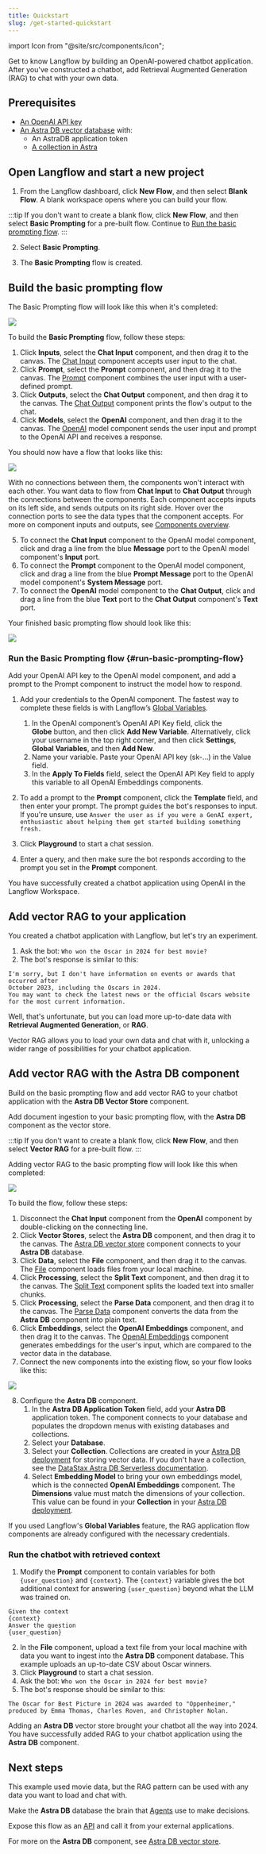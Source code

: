 ```yaml
---
title: Quickstart
slug: /get-started-quickstart
---
```


import Icon from "@site/src/components/icon";

Get to know Langflow by building an OpenAI-powered chatbot application. After you've constructed a chatbot, add Retrieval Augmented Generation (RAG) to chat with your own data.

## Prerequisites

* [An OpenAI API key](https://platform.openai.com/)
* [An Astra DB vector database](https://docs.datastax.com/en/astra-db-serverless/get-started/quickstart.html) with:
	* An AstraDB application token
	* [A collection in Astra](https://docs.datastax.com/en/astra-db-serverless/databases/manage-collections.html#create-collection)

## Open Langflow and start a new project

1. From the Langflow dashboard, click **New Flow**, and then select **Blank Flow**. A blank workspace opens where you can build your flow.

:::tip
If you don't want to create a blank flow, click **New Flow**, and then select **Basic Prompting** for a pre-built flow.
Continue to [Run the basic prompting flow](#run-basic-prompting-flow).
:::

2. Select **Basic Prompting**.

3. The **Basic Prompting** flow is created.

## Build the basic prompting flow

The Basic Prompting flow will look like this when it's completed:

![](/img/starter-flow-basic-prompting.png)

To build the **Basic Prompting** flow, follow these steps:

1. Click **Inputs**, select the **Chat Input** component, and then drag it to the canvas.
The [Chat Input](/components-io#chat-input) component accepts user input to the chat.
2. Click **Prompt**, select the **Prompt** component, and then drag it to the canvas.
The [Prompt](/components-prompts) component combines the user input with a user-defined prompt.
3. Click **Outputs**, select the **Chat Output** component, and then drag it to the canvas.
The [Chat Output](/components-io#chat-output) component prints the flow's output to the chat.
4. Click **Models**, select the **OpenAI** component, and then drag it to the canvas.
The [OpenAI](components-models#openai) model component sends the user input and prompt to the OpenAI API and receives a response.

You should now have a flow that looks like this:

![](/img/quickstart-basic-prompt-no-connections.png)

With no connections between them, the components won't interact with each other.
You want data to flow from **Chat Input** to **Chat Output** through the connections between the components.
Each component accepts inputs on its left side, and sends outputs on its right side.
Hover over the connection ports to see the data types that the component accepts.
For more on component inputs and outputs, see [Components overview](/concepts-components).

5. To connect the **Chat Input** component to the OpenAI model component, click and drag a line from the blue **Message** port to the OpenAI model component's **Input** port.
6. To connect the **Prompt** component to the OpenAI model component, click and drag a line from the blue **Prompt Message** port to the OpenAI model component's **System Message** port.
7. To connect the **OpenAI** model component to the **Chat Output**, click and drag a line from the blue **Text** port to the **Chat Output** component's **Text** port.

Your finished basic prompting flow should look like this:

![](/img/starter-flow-basic-prompting.png)

### Run the Basic Prompting flow {#run-basic-prompting-flow}

Add your OpenAI API key to the OpenAI model component, and add a prompt to the Prompt component to instruct the model how to respond.

1. Add your credentials to the OpenAI component. The fastest way to complete these fields is with Langflow’s [Global Variables](/configuration-global-variables).

	1. In the OpenAI component’s OpenAI API Key field, click the <Icon name="Globe" aria-label="Globe" /> **Globe** button, and then click **Add New Variable**. 
	Alternatively, click your username in the top right corner, and then click **Settings**, **Global Variables**, and then **Add New**.
	2. Name your variable. Paste your OpenAI API key (sk-…​) in the Value field.
	3. In the **Apply To Fields** field, select the OpenAI API Key field to apply this variable to all OpenAI Embeddings components.

2. To add a prompt to the **Prompt** component, click the **Template** field, and then enter your prompt.
The prompt guides the bot's responses to input.
If you're unsure, use `Answer the user as if you were a GenAI expert, enthusiastic about helping them get started building something fresh.`
3. Click **Playground** to start a chat session.
4. Enter a query, and then make sure the bot responds according to the prompt you set in the **Prompt** component.

You have successfully created a chatbot application using OpenAI in the Langflow Workspace.

## Add vector RAG to your application

You created a chatbot application with Langflow, but let's try an experiment.

1. Ask the bot: `Who won the Oscar in 2024 for best movie?`
2. The bot's response is similar to this:

```plain
I'm sorry, but I don't have information on events or awards that occurred after
October 2023, including the Oscars in 2024.
You may want to check the latest news or the official Oscars website
for the most current information.
```

Well, that's unfortunate, but you can load more up-to-date data with **Retrieval Augmented Generation**, or **RAG**.

Vector RAG allows you to load your own data and chat with it, unlocking a wider range of possibilities for your chatbot application.

## Add vector RAG with the Astra DB component

Build on the basic prompting flow and add vector RAG to your chatbot application with the **Astra DB Vector Store** component.

Add document ingestion to your basic prompting flow, with the **Astra DB** component as the vector store.

:::tip
If you don't want to create a blank flow, click **New Flow**, and then select **Vector RAG** for a pre-built flow.
:::

Adding vector RAG to the basic prompting flow will look like this when completed:

![](/img/quickstart-add-document-ingestion.png)

To build the flow, follow these steps:

1. Disconnect the **Chat Input** component from the **OpenAI** component by double-clicking on the connecting line.
2. Click **Vector Stores**, select the **Astra DB** component, and then drag it to the canvas.
The [Astra DB vector store](/components-vector-stores#astra-db-vector-store) component connects to your **Astra DB** database.
3. Click **Data**, select the **File** component, and then drag it to the canvas.
The [File](/components-data#file) component loads files from your local machine.
3. Click **Processing**, select the **Split Text** component, and then drag it to the canvas.
The [Split Text](/components-processing#split-text) component splits the loaded text into smaller chunks.
4. Click **Processing**, select the **Parse Data** component, and then drag it to the canvas.
The [Parse Data](/components-processing#parse-data) component converts the data from the **Astra DB** component into plain text.
5. Click **Embeddings**, select the **OpenAI Embeddings** component, and then drag it to the canvas.
The [OpenAI Embeddings](/components-embedding-models#openai-embeddings) component generates embeddings for the user's input, which are compared to the vector data in the database.
6. Connect the new components into the existing flow, so your flow looks like this:

![](/img/quickstart-add-document-ingestion.png)

8. Configure the **Astra DB** component.
	1. In the **Astra DB Application Token** field, add your **Astra DB** application token.
	The component connects to your database and populates the dropdown menus with existing databases and collections.
	2. Select your **Database**.
	3. Select your **Collection**. Collections are created in your [Astra DB deployment](https://astra.datastax.com) for storing vector data.
	If you don't have a collection, see the [DataStax Astra DB Serverless documentation](https://docs.datastax.com/en/astra-db-serverless/databases/manage-collections.html#create-collection).
	4. Select **Embedding Model** to bring your own embeddings model, which is the connected **OpenAI Embeddings** component.
	The **Dimensions** value must match the dimensions of your collection. This value can be found in your **Collection** in your [Astra DB deployment](https://astra.datastax.com).

If you used Langflow's **Global Variables** feature, the RAG application flow components are already configured with the necessary credentials.

### Run the chatbot with retrieved context

1. Modify the **Prompt** component to contain variables for both `{user_question}` and `{context}`.
The `{context}` variable gives the bot additional context for answering `{user_question}` beyond what the LLM was trained on.

```plain
Given the context
{context}
Answer the question
{user_question}
```

2. In the **File** component, upload a text file from your local machine with data you want to ingest into the **Astra DB** component database.
This example uploads an up-to-date CSV about Oscar winners.
3. Click **Playground** to start a chat session.
4. Ask the bot: `Who won the Oscar in 2024 for best movie?`
5. The bot's response should be similar to this:

```plain
The Oscar for Best Picture in 2024 was awarded to "Oppenheimer,"
produced by Emma Thomas, Charles Roven, and Christopher Nolan.
```

Adding an **Astra DB** vector store brought your chatbot all the way into 2024.
You have successfully added RAG to your chatbot application using the **Astra DB** component.

## Next steps

This example used movie data, but the RAG pattern can be used with any data you want to load and chat with.

Make the **Astra DB** database the brain that [Agents](/agents-overview) use to make decisions.

Expose this flow as an [API](/concepts-api) and call it from your external applications.

For more on the **Astra DB** component, see [Astra DB vector store](/components-vector-stores#astra-db-vector-store).
